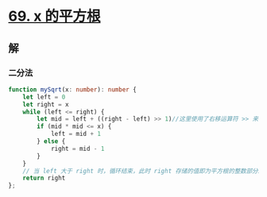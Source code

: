 # [69. x 的平方根 ](https://leetcode.cn/problems/sqrtx/)

## 解

### 二分法

```typescript
function mySqrt(x: number): number {
    let left = 0
    let right = x
    while (left <= right) {
        let mid = left + ((right - left) >> 1)//这里使用了右移运算符 >> 来实现整数除以 2 并取整，从而避免了浮点数的精度问题，并且可以提高性能。
        if (mid * mid <= x) {
            left = mid + 1
        } else {
            right = mid - 1
        }
    }
    // 当 left 大于 right 时，循环结束，此时 right 存储的值即为平方根的整数部分。因为 right 是不断向下取整的，所以它是小于等于真正的平方根的最大整数。
    return right
};
```

